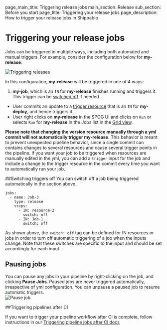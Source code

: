 page_main_title: Triggering release jobs
main_section: Release
sub_section: Before you start
page_title: Triggering your release jobs
page_description: How to trigger your release jobs in Shippable

# Triggering your release jobs

Jobs can be triggered in multiple ways, including both automated and manual triggers. For example, consider the configuration below for **my-release**:

<img src="/images/release/trigger-release-job.png" alt="Triggering releases" style="vertical-align: middle;display: block;margin-left: auto;margin-right: auto;"/>


In this configuration, **my-release** will be triggered in one of 4 ways:

1. **my-job**, which is an `IN` for **my-release** finishes running and triggers it. This trigger can be [switched off](#switchOff) if needed.
- User commits an update to a [trigger resource](/platform/workflow/resource/trigger) that is an `IN` for **my-deploy**, and hence triggers it.
- User right clicks on **my-release** in the SPOG UI and clicks on `Run` or selects `Run` for **my-release** in the Jobs list in the [Grid view](/release/single-pane-of-glass-spog/#grid-view).

**Please note that changing the version resource manually through a yml commit will not automatically trigger my-release.** This behavior is meant to prevent unexpected pipeline behavior, since a single commit can contains changes to several resources and cause several trigger points in the pipeline. If you want your job to be triggered when resources are manually edited in the yml, you can add a `trigger` input for the job and include a change to the trigger resource in the commit every time you want to automatically run your job.

<a name="switchOff"></a>
##Switching triggers off
You can switch off a job being triggered automatically in the section above.

```
jobs:
  - name: Job-3
    type: release
    steps:
      - IN: resource-2
        switch: off
      - IN: Job-1
        switch: off
```

As shown above, the `switch: off` tag can be defined for IN resources or jobs in order to turn off automatic triggering of a job when the inputs change. Note that these switches are specific to the input and should be set accordingly for each input.

## Pausing jobs

You can pause any jobs in your pipeline by right-clicking on the job, and clicking **Pause Jobs**. Paused jobs are never triggered automatically, irrespective of yml configuration. You can unpause a paused job to resume automatic triggers.
<img src="/images/pipelines/pause-job.png" alt="Pause job" style="vertical-align: middle;display: block;margin-left: auto;margin-right: auto;"/>

<a name="trigger-pipes"></a>
##Triggering pipelines after CI

If you want to trigger your pipeline workflow after CI is complete, follow instructions in our [Triggering pipeline jobs after CI docs](/ci/trigger-pipeline-jobs/)
